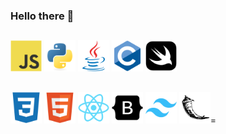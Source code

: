 ### Hello there 👋

<!--
**NicholasTerek/NicholasTerek** is a ✨ _special_ ✨ repository because its `README.md` (this file) appears on your GitHub profile.

Here are some ideas to get you started:

- 🔭 I’m currently working on ...
- 🌱 I’m currently learning ...
- 👯 I’m looking to collaborate on ...
- 🤔 I’m looking for help with ...
- 💬 Ask me about ...
- 📫 How to reach me: ...
- 😄 Pronouns: ...
- ⚡ Fun fact: ...
-->

##
<div>
  <img src="https://github.com/devicons/devicon/blob/master/icons/javascript/javascript-original.svg" alt="JavaScript logo" width="50" height="50">
 
  <img src="https://github.com/devicons/devicon/blob/master/icons/python/python-original.svg" alt="Python logo" width="50" height="50">
   <img src="https://github.com/devicons/devicon/blob/master/icons/java/java-original.svg" alt="Java logo" width="50" height="50">
   <img src="https://github.com/devicons/devicon/blob/master/icons/c/c-original.svg" alt="C logo" width="50" height="50">
   <img src="https://github.com/devicons/devicon/blob/master/icons/swift/swift-plain.svg" alt="C logo" width="50" height="50">


</div>

##
<div>
 <img src="https://github.com/devicons/devicon/blob/master/icons/css3/css3-plain.svg" alt="JavaScript logo" width="50" height="50">
  <img src="https://github.com/devicons/devicon/blob/master/icons/html5/html5-original.svg" alt="JavaScript logo" width="50" height="50">
    <img src="https://github.com/devicons/devicon/blob/master/icons/react/react-original.svg" alt="React logo" width="50" height="50">
  <img src="https://github.com/devicons/devicon/blob/master/icons/bootstrap/bootstrap-plain.svg" alt="React logo" width="50" height="50">
   <img src="https://github.com/devicons/devicon/blob/master/icons/tailwindcss/tailwindcss-plain.svg" alt="C logo" width="50" height="50">
    <img src="https://github.com/devicons/devicon/blob/master/icons/flask/flask-original.svg" alt="Flask logo" width="50" height="50">=
</div>
